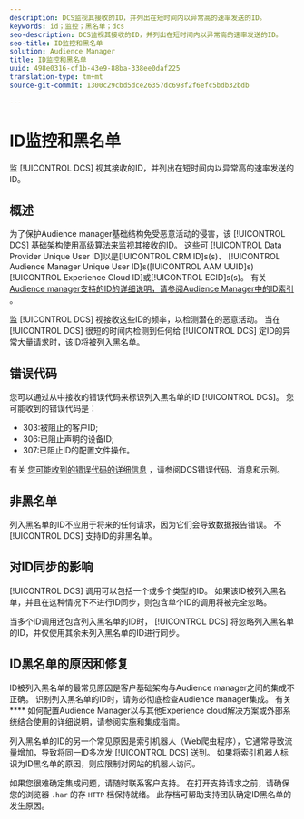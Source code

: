 ```yaml
---
description: DCS监视其接收的ID，并列出在短时间内以异常高的速率发送的ID。
keywords: id；监控；黑名单；dcs
seo-description: DCS监视其接收的ID，并列出在短时间内以异常高的速率发送的ID。
seo-title: ID监控和黑名单
solution: Audience Manager
title: ID监控和黑名单
uuid: 498e0316-cf1b-43e9-88ba-338ee0daf225
translation-type: tm+mt
source-git-commit: 1300c29cbd5dce26357dc698f2f6efc5bdb32bdb

---
```



# ID监控和黑名单

监 [!UICONTROL DCS] 视其接收的ID，并列出在短时间内以异常高的速率发送的ID。

## 概述

为了保护Audience manager基础结构免受恶意活动的侵害，该 [!UICONTROL DCS] 基础架构使用高级算法来监视其接收的ID。 这些可 [!UICONTROL Data Provider Unique User ID]以是[!UICONTROL CRM ID]s(s)、 [!UICONTROL Audience Manager Unique User ID]s([!UICONTROL AAM UUID]s) [!UICONTROL Experience Cloud ID]或[!UICONTROL ECID]s(s)。 有关 [Audience manager支持的ID的详细说明，请参阅Audience Manager中的ID索引](../../../reference/ids-in-aam.md) 。

监 [!UICONTROL DCS] 视接收这些ID的频率，以检测潜在的恶意活动。 当在 [!UICONTROL DCS] 很短的时间内检测到任何给 [!UICONTROL DCS] 定ID的异常大量请求时，该ID将被列入黑名单。

## 错误代码

您可以通过从中接收的错误代码来标识列入黑名单的ID [!UICONTROL DCS]。 您可能收到的错误代码是：

* 303:被阻止的客户ID;
* 306:已阻止声明的设备ID;
* 307:已阻止ID的配置文件操作。

有关 [您可能收到的错误代码的详细信息](dcs-error-codes.md) ，请参阅DCS错误代码、消息和示例。

## 非黑名单

列入黑名单的ID不应用于将来的任何请求，因为它们会导致数据报告错误。 不 [!UICONTROL DCS] 支持ID的非黑名单。

## 对ID同步的影响

[!UICONTROL DCS] 调用可以包括一个或多个类型的ID。 如果该ID被列入黑名单，并且在这种情况下不进行ID同步，则包含单个ID的调用将被完全忽略。

当多个ID调用还包含列入黑名单的ID时， [!UICONTROL DCS] 将忽略列入黑名单的ID，并仅使用其余未列入黑名单的ID进行同步。

## ID黑名单的原因和修复

ID被列入黑名单的最常见原因是客户基础架构与Audience manager之间的集成不正确。 识别列入黑名单的ID时，请务必彻底检查Audience manager集成。 有关 **** 如何配置Audience Manager以与其他Experience cloud解决方案或外部系统结合使用的详细说明，请参阅实施和集成指南。

列入黑名单的ID的另一个常见原因是索引机器人（Web爬虫程序），它通常导致流量增加，导致将同一ID多次发 [!UICONTROL DCS] 送到。 如果将索引机器人标识为ID黑名单的原因，则应限制对网站的机器人访问。

如果您很难确定集成问题，请随时联系客户支持。 在打开支持请求之前，请确保您的浏览器 `.har` 的存 `HTTP` 档保持就绪。 此存档可帮助支持团队确定ID黑名单的发生原因。